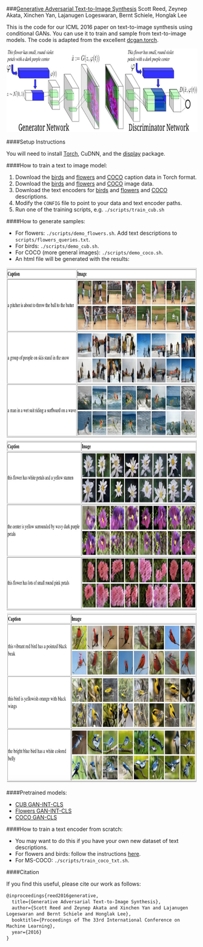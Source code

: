 ###<a href="http://arxiv.org/abs/1605.05396">Generative Adversarial Text-to-Image Synthesis</a>
Scott Reed, Zeynep Akata, Xinchen Yan, Lajanugen Logeswaran, Bernt Schiele, Honglak Lee

This is the code for our ICML 2016 paper on text-to-image synthesis using conditional GANs. You can use it to train and sample from  text-to-image models. The code is adapted from the excellent [dcgan.torch](https://github.com/soumith/dcgan.torch).

<img src="images/dcgan_network.jpg" width="900px" height="220px"/>

####Setup Instructions

You will need to install [Torch](http://torch.ch/docs/getting-started.html), CuDNN, and the [display](https://github.com/szym/display) package.

####How to train a text to image model:

1. Download the [birds](https://drive.google.com/file/d/0B0ywwgffWnLLLUc2WHYzM0Q2eWc/view?usp=sharing) and [flowers](https://drive.google.com/file/d/0B0ywwgffWnLLMl9uOU91MV80cVU/view?usp=sharing) and [COCO](https://drive.google.com/open?id=0B0ywwgffWnLLamltREhDRjlaT3M) caption data in Torch format.
2. Download the [birds](http://www.vision.caltech.edu/visipedia/CUB-200-2011.html) and [flowers](http://www.robots.ox.ac.uk/~vgg/data/flowers/102) and [COCO](http://mscoco.org/dataset/#download) image data.
3. Download the text encoders for [birds](https://drive.google.com/open?id=0B0ywwgffWnLLU0F3UHA3NzFTNEE) and [flowers](https://drive.google.com/open?id=0B0ywwgffWnLLZUt0UmQ1LU1oWlU) and [COCO](https://drive.google.com/open?id=0B0ywwgffWnLLeVNmVVV6OHBDUFE) descriptions.
4. Modify the `CONFIG` file to point to your data and text encoder paths.
5. Run one of the training scripts, e.g. `./scripts/train_cub.sh`

####How to generate samples:

* For flowers: `./scripts/demo_flowers.sh`. Add text descriptions to `scripts/flowers_queries.txt`.
* For birds: `./scripts/demo_cub.sh`.
* For COCO (more general images): `./scripts/demo_coco.sh`. 
* An html file will be generated with the results:

<img src="images/coco_samples.jpg" width="900px" height="450px"/>
<img src="images/flowers_samples.jpg" width="900px" height="450px"/>
<img src="images/cub_samples.jpg" width="900px" height="450px"/>

####Pretrained models:

* [CUB GAN-INT-CLS](https://drive.google.com/open?id=0B0ywwgffWnLLSW84ZXRjdXhObzQ)
* [Flowers GAN-INT-CLS](https://drive.google.com/open?id=0B0ywwgffWnLLV0U4MGwzZ2JKT3c)
* [COCO GAN-CLS](https://drive.google.com/open?id=0B0ywwgffWnLLT0JqcEFrOG1iVVk)

####How to train a text encoder from scratch:

* You may want to do this if you have your own new dataset of text descriptions.
* For flowers and birds: follow the instructions [here](https://github.com/reedscot/cvpr2016).
* For MS-COCO: `./scripts/train_coco_txt.sh`.

####Citation

If you find this useful, please cite our work as follows:

```
@inproceedings{reed2016generative,
  title={Generative Adversarial Text-to-Image Synthesis},
  author={Scott Reed and Zeynep Akata and Xinchen Yan and Lajanugen Logeswaran and Bernt Schiele and Honglak Lee},
  booktitle={Proceedings of The 33rd International Conference on Machine Learning},
  year={2016}
}
```
